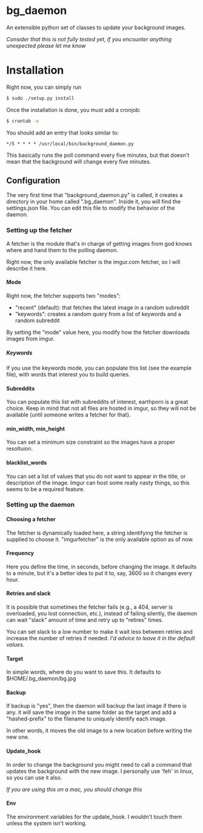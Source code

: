 # bg\_daemon
An extensible python set of classes to update your background images. 

*Consider that this is not fully tested yet, if you encounter anything
unexpected please let me know*

# Installation

Right now, you can simply run 

```Bash
$ sudo ./setup.py install 
```

Once the installation is done, you must add a cronjob:

```Bash
$ crontab -e 
```

You should add an entry that looks similar to:

```crontab
*/5 * * * * /usr/local/bin/background_daemon.py 
```

This basically runs the poll command every five minutes, but that doesn't mean
that the background will change every five minutes.

## Configuration

The very first time that "background\_daemon.py" is called, it creates a 
directory in your home called ".bg\_daemon". Inside it, you will find the
settings.json file. You can edit this file to modify the behavior of the 
daemon.

### Setting up the fetcher

A fetcher is the module that's in charge of getting images from god knows
where and hand them to the polling daemon.

Right now, the only available fetcher is the imgur.com fetcher, so I will
describe it here.

#### Mode

Right now, the fetcher supports two "modes":

* "recent" (default): that fetches the latest image in a random subreddit
* "keywords": creates a random query from a list of keywords and a random
  subreddit

By setting the "mode" value here, you modify how the fetcher downloads images
from imgur.

##### Keywords

If you use the keywords mode, you can populate this list (see the example file),
with words that interest you to build queries.

#### Subreddits

You can populate this list with subreddits of interest, earthporn is a great
choice. Keep in mind that not all files are hosted in imgur, so they will
not be available (until someone writes a fetcher for that).

#### min_width, min_height

You can set a minimum size constraint so the images have a proper resoltuion.

#### blacklist\_words

You can set a list of values that you do not want to appear in the title,
or description of the image. Imgur can host some really nasty things, so 
this seems to be a required feature.


### Setting up the daemon

#### Choosing a fetcher

The fetcher is dynamically loaded here, a string identifying the fetcher is
supplied to choose it. "imgurfetcher" is the only available option as of now.

#### Frequency

Here you define the time, in seconds, before changing the image. It defaults to
a minute, but it's a better idea to put it to, say, 3600 so it changes every
hour.


#### Retries and slack

It is possible that sometimes the fetcher fails (e.g., a 404, server is
overloaded, you lost connection, etc.), instead of failing silently, the
daemon can wait "slack" amount of time and retry up to "retires" times.

You can set slack to a low number to make it wait less between retries and
increase the number of retries if needed. *I'd advice to leave it in the
default values*.

#### Target

In simple words, where do you want to save this. It defaults to $HOME/.bg\_daemon/bg.jpg

#### Backup

If backup is "yes", then the daemon will backup the last image if there is any.
it will save the image in the same folder as the target and add a
"hashed-prefix" to the filename to uniquely identify each image.

In other words, it moves the old image to a new location before writing the new
one.

#### Update\_hook

In order to change the background you might need to call a command that updates
the background with the new image. I personally use 'feh' in linux, so you
can use it also.

*If you are using this on a mac, you should change this*

#### Env

The environment variables for the update\_hook. I wouldn't touch them unless
the system isn't working.




